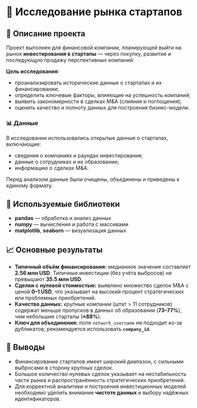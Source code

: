 # 🚀 Исследование рынка стартапов

## 📄 Описание проекта  
Проект выполнен для финансовой компании, планирующей выйти на рынок **инвестирования в стартапы** — через покупку, развитие и последующую продажу перспективных компаний.  

**Цель исследования:**  
- проанализировать исторические данные о стартапах и их финансировании;  
- определить ключевые факторы, влияющие на успешность компаний;  
- выявить закономерности в сделках M&A (слияния и поглощения);  
- оценить качество и полноту данных для построения бизнес-модели.  

### 📊 Данные  
В исследовании использовались открытые данные о стартапах, включающие:  
- сведения о компаниях и раундах инвестирования;  
- данные о сотрудниках и их образовании;  
- информацию о сделках M&A.  

Перед анализом данные были очищены, объединены и приведены к единому формату.  

## 🧰 Используемые библиотеки  
- **pandas** — обработка и анализ данных  
- **numpy** — вычисления и работа с массивами  
- **matplotlib**, **seaborn** — визуализация данных  

## 📈 Основные результаты  
- **Типичный объём финансирования:** медианное значение составляет **2.56 млн USD**. Типичные инвестиции (без учёта выбросов) не превышают **35.5 млн USD**.  
- **Сделки с нулевой стоимостью:** выявлено множество сделок M&A с ценой **0–1 USD**, что указывает на высокий процент стратегических или проблемных приобретений.  
- **Качество данных:** крупные компании (штат > 11 сотрудников) содержат меньше пропусков в данных об образовании (**73–77%**), чем небольшие стартапы (**≈88%**).  
- **Ключ для объединения:** поле `network_username` не подходит из-за дубликатов; рекомендуется использовать **`company_id`**.  

## 🧩 Выводы  
- Финансирование стартапов имеет широкий диапазон, с сильными выбросами в сторону крупных сделок.  
- Большое количество нулевых сделок указывает на нестабильность части рынка и распространённость стратегических приобретений.  
- Для корректной аналитики и построения инвестиционных моделей необходимо уделить внимание **чистоте данных** и выбору надёжных идентификаторов.  
